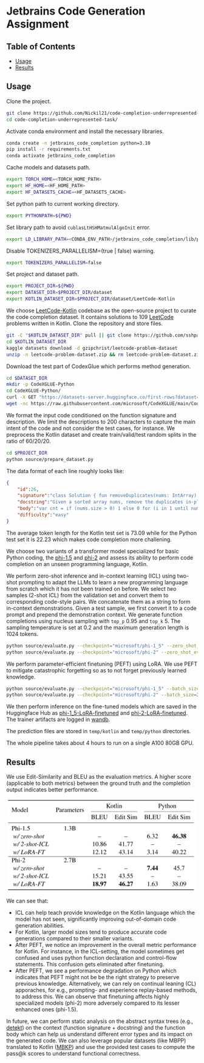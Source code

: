 # Jetbrains Code Generation Assignment

## Table of Contents

   * [Usage](#usage)
   * [Results](#results)


## Usage

Clone the project.
```bash
git clone https://github.com/Nickil21/code-completion-underrepresented-task.git
cd code-completion-underrepresented-task/
```

Activate conda environment and install the necessary libraries.
```bash
conda create -n jetbrains_code_completion python=3.10
pip install -r requirements.txt
conda activate jetbrains_code_completion
```

Cache models and datasets path.
```bash
export TORCH_HOME=<TORCH_HOME_PATH>
export HF_HOME=<HF_HOME_PATH>
export HF_DATASETS_CACHE=<HF_DATASETS_CACHE>
```

Set python path to current working directory.
```bash
export PYTHONPATH=${PWD}
```

Set library path to avoid `cublasLtHSHMatmulAlgoInit` error.
```bash
export LD_LIBRARY_PATH=<CONDA_ENV_PATH>/jetbrains_code_completion/lib/python3.10/site-packages/nvidia/cublas/lib/:$LD_LIBRARY_PATH
```

Disable TOKENIZERS_PARALLELISM=(true | false) warning.
```bash
export TOKENIZERS_PARALLELISM=false
```

Set project and dataset path.
```bash
export PROJECT_DIR=${PWD}
export DATASET_DIR=$PROJECT_DIR/dataset
export KOTLIN_DATASET_DIR=$PROJECT_DIR/dataset/LeetCode-Kotlin
```

We choose [LeetCode-Kotlin](https://github.com/sshpark/LeetCode-Kotlin) codebase as the open-source project to curate the code completion dataset. It contains solutions to 109 [LeetCode](https://leetcode.com/) problems written in Kotlin. Clone the repository and store files.
```bash
git -C "$KOTLIN_DATASET_DIR" pull || git clone https://github.com/sshpark/LeetCode-Kotlin.git "$KOTLIN_DATASET_DIR"
cd $KOTLIN_DATASET_DIR
kaggle datasets download -d gzipchrist/leetcode-problem-dataset
unzip -n leetcode-problem-dataset.zip && rm leetcode-problem-dataset.zip
```

Download the test part of CodexGlue which performs method generation.
```bash
cd $DATASET_DIR
mkdir -p CodeXGLUE-Python
cd CodeXGLUE-Python/
curl -X GET "https://datasets-server.huggingface.co/first-rows?dataset=microsoft%2Fcodexglue_method_generation&config=default&split=test" |  python -m json.tool > test.json
wget -nc https://raw.githubusercontent.com/microsoft/CodeXGLUE/main/Code-Code/Method-Generation/evaluator/answers.txt
```

We format the input code conditioned on the function signature and description. We limit the descriptions to 200 characters to capture the main intent of the code and not consider the test cases, for instance. We preprocess the Kotlin dataset and create train/valid/test random splits in the ratio of 60/20/20.
```bash
cd $PROJECT_DIR
python source/prepare_dataset.py
```

The data format of each line roughly looks like:
```json
{
    "id":26,
    "signature":"class Solution { fun removeDuplicates(nums: IntArray): Int {",
    "docstring":"Given a sorted array nums, remove the duplicates in-place such that each element appears only once and returns the new length.\n\nDo not allocate extra space for another array, you must do this by modifying the input array in-place with O(1) extra memory.\n\nClarification:\nConfused why the returned value is an integer but your answer is an array?\nNote that the input array is passed in by reference, which means a modification to the input array will be known to the caller as well.\n\nInternally you can think of this:\n\/\/ nums is passed in by reference. (i.e., without making a copy)\nint len = removeDuplicates(nums);\n\/\/ any modification to nums in your function would be known by the caller.\n\n\/\/ using the length returned by your function, it prints the first len elements.\n\nfor (int i = 0; i < len; i++) {\n    print(nums[i]);\n}\n\nExample 1:\nInput: nums = [1,1,2]\nOutput: 2, nums = [1,2]\nExplanation: Your function should return length = `2`, with the first two elements of `nums` being `1` and `2` respectively. It doesn't matter what you leave beyond the returned length.\n\n\nExample 2:\nInput: nums = [0,0,1,1,1,2,2,3,3,4]\nOutput: 5, nums = [0,1,2,3,4]\nExplanation: Your function should return length = `5`, with the first five elements of `nums` being modified to `0`, `1`, `2`, `3`, and `4` respectively. It doesn't matter what values are set beyond the returned length.\n\n\nConstraints:\n`0 <= nums.length <= 3 * 104`\n`-104 <= nums[i] <= 104`\n`nums` is sorted in ascending order.",
    "body":"var cnt = if (nums.size > 0) 1 else 0 for (i in 1 until nums.size) { if (nums[i] == nums[i-1]) continue nums[cnt] = nums[i] cnt++ } return cnt } }",
    "difficulty":"easy"
}
```

The average token length for the Kotlin test set is 73.09 while for the Python test set it is 22.23 which makes code completion more challening.

We choose two variants of a transformer model specialized for basic Python coding, the [phi-1.5](https://huggingface.co/microsoft/phi-1_5) and [phi-2](https://huggingface.co/microsoft/phi-2) and assess its ability to perform code completion on an unseen programming language, Kotlin.

We perform zero-shot inference and in-context learning (ICL) using two-shot prompting to adapt the LLMs to learn a new programming language from scratch which it has not been trained on before. We select *two* samples (2-shot ICL) from the validation set and convert them to corresponding code-style pairs. We concatenate them as a string to form in-context demonstrations. Given a test sample, we first convert it to a code prompt and prepend the demonstration context. We generate function completions using nucleus sampling with `top_p` 0.95 and `top_k` 5. The sampling temperature is set at 0.2 and the maximum generation length is 1024 tokens.

```bash
python source/evaluate.py --checkpoint="microsoft/phi-1_5" --zero_shot_evaluate
python source/evaluate.py --checkpoint="microsoft/phi-2" --zero_shot_evaluate
```

We perform parameter-efficient finetuning (PEFT) using LoRA. We use PEFT to mitigate catastrophic forgetting so as to not forget previously learned knowledge.
```bash
python source/evaluate.py --checkpoint="microsoft/phi-1_5" --batch_size=32 --epochs=2 --finetune_evaluate
python source/evaluate.py --checkpoint="microsoft/phi-2" --batch_size=32 --epochs=2 --finetune_evaluate
```

We then perform inference on the fine-tuned models which are saved in the Huggingface Hub as [phi-1_5-LoRA-finetuned](https://huggingface.co/nickil/phi-1_5-LoRA-finetuned) and [phi-2-LoRA-finetuned](https://huggingface.co/nickil/phi-2-LoRA-finetuned). The trainer artifacts are logged in [wandb](https://wandb.ai/nickil21/jetbrains-code-completion).

The prediction files are stored in `temp/kotlin` and `temp/python` directories.

The whole pipeline takes about 4 hours to run on a single A100 80GB GPU.

## Results

We use Edit-Similarity and BLEU as the evaluation metrics. A higher score (applicable to both metrics) between the ground truth and the completion output indicates better performance. 

![code-completion-results](code-completion-results.png)

We can see that:

* ICL can help teach provide knowledge on the Kotlin language which the model has not seen, significantly improving out-of-domain code generation abilities.
* For Kotlin, larger model sizes tend to produce accurate code generations compared to their smaller variants.
* After PEFT, we notice an improvement in the overall metric performance for Kotlin. For instance, in the ICL-setting, the model sometimes get confused and uses python function declaration and control-flow statements. This confusion gets eliminated after finetuning. 
* After PEFT, we see a performance degradation on Python which indicates that PEFT might not be be the right strategy to preserve previous knowledge. Alternatively, we can rely on continual leaning (CL) apporaches, for e.g., prompting- and experience replay-based methods, to address this. We can observe that finetuning affects highly specialized models (phi-2) more adversely compared to its lesser enhanced ones (phi-1.5).


In future, we can perform static analysis on the abstract syntax trees (e.g., [detekt](https://github.com/detekt/detekt)) on the context (function signature + docstring) and the function body which can help us understand different error types and its impact on the generated code. We can also leverage popular datasets (like MBPP) translated to Kotlin ([MBKP](https://arxiv.org/pdf/2210.14868)) and use the provided test cases to compute the pass@k scores to understand functional correctness.
